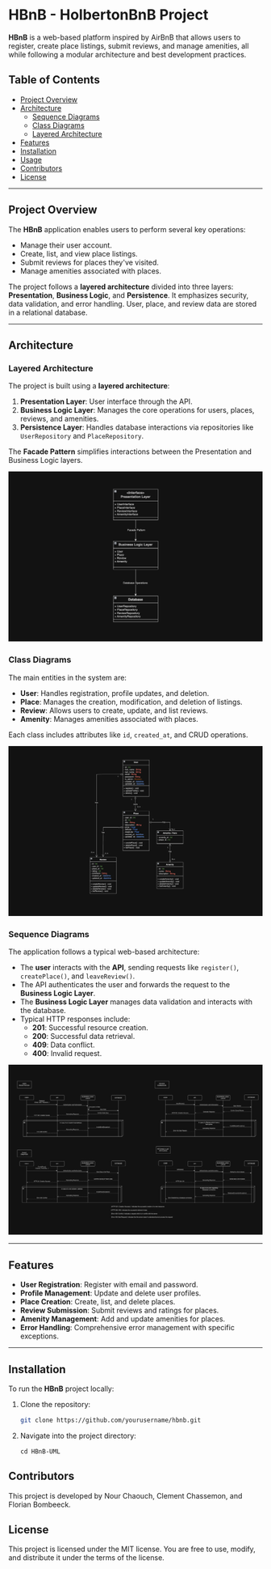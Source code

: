 # HBnB - HolbertonBnB Project

**HBnB** is a web-based platform inspired by AirBnB that allows users to register, create place listings, submit reviews, and manage amenities, all while following a modular architecture and best development practices.

## Table of Contents
- [Project Overview](#project-overview)
- [Architecture](#architecture)
  - [Sequence Diagrams](#sequence-diagrams)
  - [Class Diagrams](#class-diagrams)
  - [Layered Architecture](#layered-architecture)
- [Features](#features)
- [Installation](#installation)
- [Usage](#usage)
- [Contributors](#contributors)
- [License](#license)

---

## Project Overview

The **HBnB** application enables users to perform several key operations:
- Manage their user account.
- Create, list, and view place listings.
- Submit reviews for places they've visited.
- Manage amenities associated with places.

The project follows a **layered architecture** divided into three layers: **Presentation**, **Business Logic**, and **Persistence**. It emphasizes security, data validation, and error handling. User, place, and review data are stored in a relational database.

---

## Architecture

### Layered Architecture

The project is built using a **layered architecture**:
1. **Presentation Layer**: User interface through the API.
2. **Business Logic Layer**: Manages the core operations for users, places, reviews, and amenities.
3. **Persistence Layer**: Handles database interactions via repositories like `UserRepository` and `PlaceRepository`.

The **Facade Pattern** simplifies interactions between the Presentation and Business Logic layers.

![View the Layered Architecture](HBnB-UML/DiagramsPictures/LayerDiagram.png)

### Class Diagrams

The main entities in the system are:
- **User**: Handles registration, profile updates, and deletion.
- **Place**: Manages the creation, modification, and deletion of listings.
- **Review**: Allows users to create, update, and list reviews.
- **Amenity**: Manages amenities associated with places.

Each class includes attributes like `id`, `created_at`, and CRUD operations.

![View the Class Diagram](HBnB-UML/DiagramsPictures/ClassDiagram.png)

### Sequence Diagrams

The application follows a typical web-based architecture:
- The **user** interacts with the **API**, sending requests like `register()`, `createPlace()`, and `leaveReview()`.
- The API authenticates the user and forwards the request to the **Business Logic Layer**.
- The **Business Logic Layer** manages data validation and interacts with the database.
- Typical HTTP responses include:
  - **201**: Successful resource creation.
  - **200**: Successful data retrieval.
  - **409**: Data conflict.
  - **400**: Invalid request.

![View the Sequence Diagram](HBnB-UML/DiagramsPictures/SequenceDiagrams.png)

---

## Features

- **User Registration**: Register with email and password.
- **Profile Management**: Update and delete user profiles.
- **Place Creation**: Create, list, and delete places.
- **Review Submission**: Submit reviews and ratings for places.
- **Amenity Management**: Add and update amenities for places.
- **Error Handling**: Comprehensive error management with specific exceptions.

---

## Installation

To run the **HBnB** project locally:

1. Clone the repository:
   ```bash
   git clone https://github.com/yourusername/hbnb.git
   ```

2. Navigate into the project directory:
   ```
   cd HBnB-UML
   ```

## Contributors
This project is developed by Nour Chaouch, Clement Chassemon, and Florian Bombeeck.


## License
This project is licensed under the MIT license. You are free to use, modify, and distribute it under the terms of the license.
